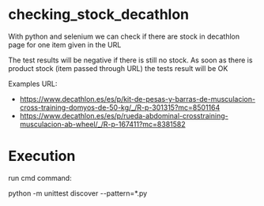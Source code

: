 # checking_stock_decathlon
With python and selenium we can check if there are stock in decathlon page for one item given in the URL

The test results will be negative if there is still no stock. As soon as there is product stock (item passed through URL) the tests result will be OK

Examples URL:

- https://www.decathlon.es/es/p/kit-de-pesas-y-barras-de-musculacion-cross-training-domyos-de-50-kg/_/R-p-301315?mc=8501164
- https://www.decathlon.es/es/p/rueda-abdominal-crosstraining-musculacion-ab-wheel/_/R-p-167411?mc=8381582

# **Execution**

run cmd command:

python -m unittest discover --pattern=*.py
